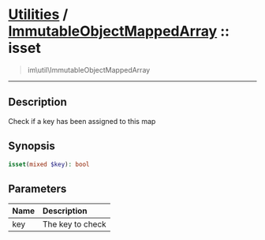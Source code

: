 # [Utilities](util.md) / [ImmutableObjectMappedArray](util-ImmutableObjectMappedArray.md) :: isset
 > im\util\ImmutableObjectMappedArray
____

## Description
Check if a key has been assigned to this map

## Synopsis
```php
isset(mixed $key): bool
```

## Parameters
| Name | Description |
| :--- | :---------- |
| key | The key to check |
